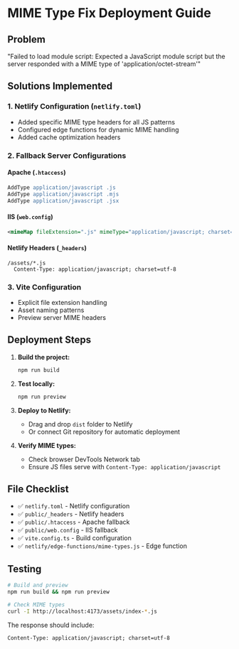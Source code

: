 # MIME Type Fix Deployment Guide

## Problem
"Failed to load module script: Expected a JavaScript module script but the server responded with a MIME type of 'application/octet-stream'"

## Solutions Implemented

### 1. Netlify Configuration (`netlify.toml`)
- Added specific MIME type headers for all JS patterns
- Configured edge functions for dynamic MIME handling
- Added cache optimization headers

### 2. Fallback Server Configurations

#### Apache (`.htaccess`)
```apache
AddType application/javascript .js
AddType application/javascript .mjs
AddType application/javascript .jsx
```

#### IIS (`web.config`)
```xml
<mimeMap fileExtension=".js" mimeType="application/javascript; charset=utf-8" />
```

#### Netlify Headers (`_headers`)
```
/assets/*.js
  Content-Type: application/javascript; charset=utf-8
```

### 3. Vite Configuration
- Explicit file extension handling
- Asset naming patterns
- Preview server MIME headers

## Deployment Steps

1. **Build the project:**
   ```bash
   npm run build
   ```

2. **Test locally:**
   ```bash
   npm run preview
   ```

3. **Deploy to Netlify:**
   - Drag and drop `dist` folder to Netlify
   - Or connect Git repository for automatic deployment

4. **Verify MIME types:**
   - Check browser DevTools Network tab
   - Ensure JS files serve with `Content-Type: application/javascript`

## File Checklist
- ✅ `netlify.toml` - Netlify configuration
- ✅ `public/_headers` - Netlify headers
- ✅ `public/.htaccess` - Apache fallback
- ✅ `public/web.config` - IIS fallback
- ✅ `vite.config.ts` - Build configuration
- ✅ `netlify/edge-functions/mime-types.js` - Edge function

## Testing
```bash
# Build and preview
npm run build && npm run preview

# Check MIME types
curl -I http://localhost:4173/assets/index-*.js
```

The response should include:
```
Content-Type: application/javascript; charset=utf-8
```
